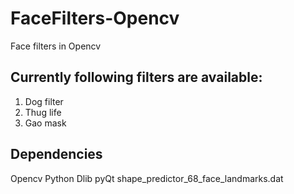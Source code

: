 # FaceFilters-Opencv
Face filters in Opencv

## Currently following filters are available:
1. Dog filter
2. Thug life
3. Gao mask

## Dependencies
Opencv
Python
Dlib
pyQt
shape_predictor_68_face_landmarks.dat


